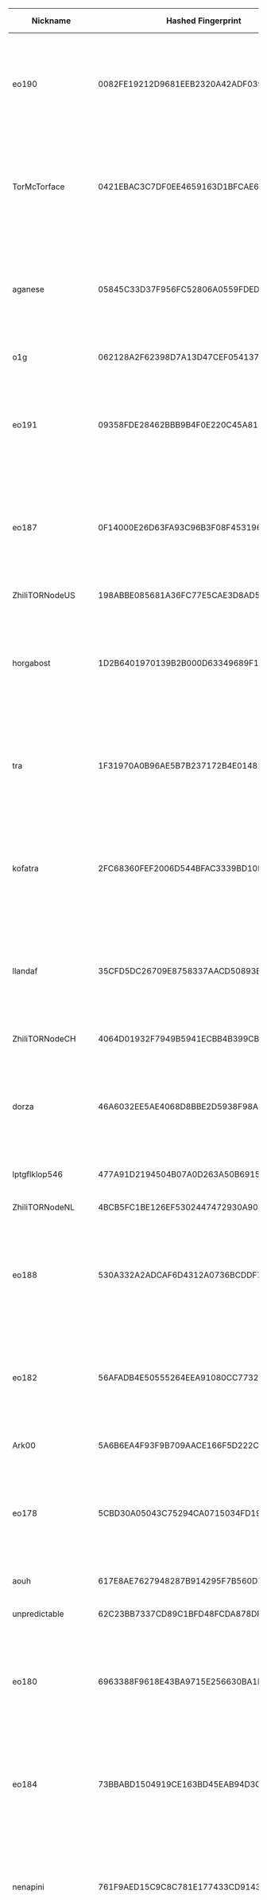 | Nickname |  Hashed Fingerprint	| Or Addresses | Contact | Running | Flags | Last Seen | First Seen | Last Restarted | Advertised Bandwidth | Platform | Version | Version Status | Recommended Version | Verified hostnames | Exit policy |
|---|---|---|---|---|---|---|---|---|---|---|---|---|---|---|---|
|eo190 | 0082FE19212D9681EEB2320A42ADF0390D231585 | ["23.129.64.190:443","[2620:18c:0:192::e0:190]:443"] | email:tech[]emeraldonion.org url:https://emeraldonion.org proof:uri-rsa abuse:tech[]emeraldonion.org mastodon:https://disobey.net/@emeraldonion cost:460USD uplinkbw:10000 virtualization:kvm zec:t1JShsaJADLKHkcK8Yv9tTE1zPUiQJ4DoQr donationurl:https://emeraldonion.org/donate offlinemasterkey:y signingkeylifetime:30 ciissversion:2 trafficacct:unmetered | true | Exit, Running, V2Dir, Valid | 2025-08-17 15:00:00 | 2025-08-17 12:00:00 | 2025-08-17 11:12:08 | 0 | Tor 0.4.8.17 on Linux | 0.4.8.17 | recommended | true | N/A | ["reject 0.0.0.0/8:*","reject 169.254.0.0/16:*","reject 127.0.0.0/8:*","reject 192.168.0.0/16:*","reject 10.0.0.0/8:*","reject 172.16.0.0/12:*","reject 23.129.64.190:*","accept *:*"]|
|TorMcTorface | 0421EBAC3C7DF0EE4659163D1BFCAE6DA6543C9D | ["23.129.64.177:443","[2620:18c:0:192::e0:177]:443"] | email:tech[]emeraldonion.org url:https://emeraldonion.org proof:uri-rsa abuse:tech[]emeraldonion.org mastodon:https://disobey.net/@emeraldonion cost:460USD uplinkbw:10000 virtualization:kvm zec:t1JShsaJADLKHkcK8Yv9tTE1zPUiQJ4DoQr donationurl:https://emeraldonion.org/donate offlinemasterkey:y signingkeylifetime:30 ciissversion:2 trafficacct:unmetered | true | Exit, Running, V2Dir, Valid | 2025-08-17 15:00:00 | 2025-08-17 12:00:00 | 2025-08-17 11:13:47 | 0 | Tor 0.4.8.17 on Linux | 0.4.8.17 | recommended | true | N/A | ["reject 0.0.0.0/8:*","reject 169.254.0.0/16:*","reject 127.0.0.0/8:*","reject 192.168.0.0/16:*","reject 10.0.0.0/8:*","reject 172.16.0.0/12:*","reject 23.129.64.177:*","accept *:*"]|
|aganese | 05845C33D37F956FC52806A0559FDEDB60553AC2 | ["23.129.64.173:443","[2620:18c:0:192::e0:173]:443"] | email:tech[]emeraldonion.org url:https://emeraldonion.org proof:uri-rsa abuse:tech[]emeraldonion.org mastodon:https://disobey.net/@emeraldonion cost:460USD uplinkbw:10000 virtualization:kvm zec:t1JShsaJADLKHkcK8Yv9tTE1zPUiQJ4DoQr donationurl:https://emeraldonion.org/donate offlinemasterkey:y signingkeylifetime:30 ciissversion:2 trafficacct:unmetered | true | Exit, Running, V2Dir, Valid | 2025-08-17 15:00:00 | 2025-08-17 12:00:00 | 2025-08-17 12:12:56 | 0 | Tor 0.4.8.17 on Linux | 0.4.8.17 | recommended | true | N/A | ["reject 0.0.0.0/8:*","reject 169.254.0.0/16:*","reject 127.0.0.0/8:*","reject 192.168.0.0/16:*","reject 10.0.0.0/8:*","reject 172.16.0.0/12:*","reject 23.129.64.173:*","accept *:*"]|
|o1g | 062128A2F62398D7A13D47CEF0541379BAE7590B | ["109.122.218.150:9001"] | email | true | Running, V2Dir, Valid | 2025-08-17 15:00:00 | 2025-08-17 11:00:00 | 2025-08-17 10:01:53 | 0 | Tor 0.4.8.14 on Linux | 0.4.8.14 | recommended | true | N/A | ["reject *:*"]|
|eo191 | 09358FDE28462BBB9B4F0E220C45A8139300F27D | ["23.129.64.191:443","[2620:18c:0:192::e0:191]:443"] | email:tech[]emeraldonion.org url:https://emeraldonion.org proof:uri-rsa abuse:tech[]emeraldonion.org mastodon:https://disobey.net/@emeraldonion cost:460USD uplinkbw:10000 virtualization:kvm zec:t1JShsaJADLKHkcK8Yv9tTE1zPUiQJ4DoQr donationurl:https://emeraldonion.org/donate offlinemasterkey:y signingkeylifetime:30 ciissversion:2 trafficacct:unmetered | true | Exit, Running, V2Dir, Valid | 2025-08-17 15:00:00 | 2025-08-17 12:00:00 | 2025-08-17 11:05:55 | 0 | Tor 0.4.8.17 on Linux | 0.4.8.17 | recommended | true | N/A | ["reject 0.0.0.0/8:*","reject 169.254.0.0/16:*","reject 127.0.0.0/8:*","reject 192.168.0.0/16:*","reject 10.0.0.0/8:*","reject 172.16.0.0/12:*","reject 23.129.64.191:*","accept *:*"]|
|eo187 | 0F14000E26D63FA93C96B3F08F4531962715D5BB | ["23.129.64.187:443","[2620:18c:0:192::e0:187]:443"] | email:tech[]emeraldonion.org url:https://emeraldonion.org proof:uri-rsa abuse:tech[]emeraldonion.org mastodon:https://disobey.net/@emeraldonion cost:460USD uplinkbw:10000 virtualization:kvm zec:t1JShsaJADLKHkcK8Yv9tTE1zPUiQJ4DoQr donationurl:https://emeraldonion.org/donate offlinemasterkey:y signingkeylifetime:30 ciissversion:2 trafficacct:unmetered | true | Exit, Running, V2Dir, Valid | 2025-08-17 15:00:00 | 2025-08-17 12:00:00 | 2025-08-17 11:12:00 | 0 | Tor 0.4.8.17 on Linux | 0.4.8.17 | recommended | true | N/A | ["reject 0.0.0.0/8:*","reject 169.254.0.0/16:*","reject 127.0.0.0/8:*","reject 192.168.0.0/16:*","reject 10.0.0.0/8:*","reject 172.16.0.0/12:*","reject 23.129.64.187:*","accept *:*"]|
|ZhiliTORNodeUS | 198ABBE085681A36FC77E5CAE3D8AD500063AB55 | ["173.44.141.178:38017"] | zhiliaoshi@zhilicore.de | true | Running, Valid | 2025-08-17 15:00:00 | 2025-08-17 05:00:00 | 2025-08-17 02:55:04 | 0 | Tor 0.4.8.17 on Linux | 0.4.8.17 | recommended | true | N/A | ["reject *:*"]|
|horgabost | 1D2B6401970139B2B000D63349689F12B3E32723 | ["23.129.64.174:443","[2620:18c:0:192::e0:174]:443"] | email:tech[]emeraldonion.org url:https://emeraldonion.org proof:uri-rsa abuse:tech[]emeraldonion.org mastodon:https://disobey.net/@emeraldonion cost:460USD uplinkbw:10000 virtualization:kvm zec:t1JShsaJADLKHkcK8Yv9tTE1zPUiQJ4DoQr donationurl:https://emeraldonion.org/donate offlinemasterkey:y signingkeylifetime:30 ciissversion:2 trafficacct:unmetered | true | Exit, Running, V2Dir, Valid | 2025-08-17 15:00:00 | 2025-08-17 12:00:00 | 2025-08-17 11:11:29 | 0 | Tor 0.4.8.17 on Linux | 0.4.8.17 | recommended | true | N/A | ["reject 0.0.0.0/8:*","reject 169.254.0.0/16:*","reject 127.0.0.0/8:*","reject 192.168.0.0/16:*","reject 10.0.0.0/8:*","reject 172.16.0.0/12:*","reject 23.129.64.174:*","accept *:*"]|
|tra | 1F31970A0B96AE5B7B237172B4E01481E65EF3E8 | ["23.129.64.172:443","[2620:18c:0:192::e0:172]:443"] | email:tech[]emeraldonion.org url:https://emeraldonion.org proof:uri-rsa abuse:tech[]emeraldonion.org mastodon:https://disobey.net/@emeraldonion cost:460USD uplinkbw:10000 virtualization:kvm zec:t1JShsaJADLKHkcK8Yv9tTE1zPUiQJ4DoQr donationurl:https://emeraldonion.org/donate offlinemasterkey:y signingkeylifetime:30 ciissversion:2 trafficacct:unmetered | true | Exit, Running, V2Dir, Valid | 2025-08-17 15:00:00 | 2025-08-17 12:00:00 | 2025-08-17 11:47:51 | 0 | Tor 0.4.8.17 on Linux | 0.4.8.17 | recommended | true | N/A | ["reject 0.0.0.0/8:*","reject 169.254.0.0/16:*","reject 127.0.0.0/8:*","reject 192.168.0.0/16:*","reject 10.0.0.0/8:*","reject 172.16.0.0/12:*","reject 23.129.64.172:*","accept *:*"]|
|kofatra | 2FC68360FEF2006D544BFAC3339BD10E92769536 | ["23.129.64.171:443","[2620:18c:0:192::e0:171]:443"] | email:tech[]emeraldonion.org url:https://emeraldonion.org proof:uri-rsa abuse:tech[]emeraldonion.org mastodon:https://disobey.net/@emeraldonion cost:460USD uplinkbw:10000 virtualization:kvm zec:t1JShsaJADLKHkcK8Yv9tTE1zPUiQJ4DoQr donationurl:https://emeraldonion.org/donate offlinemasterkey:y signingkeylifetime:30 ciissversion:2 trafficacct:unmetered | true | Exit, Running, V2Dir, Valid | 2025-08-17 15:00:00 | 2025-08-17 12:00:00 | 2025-08-17 11:06:02 | 0 | Tor 0.4.8.17 on Linux | 0.4.8.17 | recommended | true | N/A | ["reject 0.0.0.0/8:*","reject 169.254.0.0/16:*","reject 127.0.0.0/8:*","reject 192.168.0.0/16:*","reject 10.0.0.0/8:*","reject 172.16.0.0/12:*","reject 23.129.64.171:*","accept *:*"]|
|llandaf | 35CFD5DC26709E8758337AACD50893E13630FA01 | ["23.129.64.166:443","[2620:18c:0:192::e0:166]:443"] | email:tech[]emeraldonion.org url:https://emeraldonion.org proof:uri-rsa abuse:tech[]emeraldonion.org mastodon:https://disobey.net/@emeraldonion cost:460USD uplinkbw:10000 virtualization:kvm zec:t1JShsaJADLKHkcK8Yv9tTE1zPUiQJ4DoQr donationurl:https://emeraldonion.org/donate offlinemasterkey:y signingkeylifetime:30 ciissversion:2 trafficacct:unmetered | true | Exit, Running, V2Dir, Valid | 2025-08-17 15:00:00 | 2025-08-17 12:00:00 | 2025-08-17 11:03:45 | 0 | Tor 0.4.8.17 on Linux | 0.4.8.17 | recommended | true | N/A | ["reject 0.0.0.0/8:*","reject 169.254.0.0/16:*","reject 127.0.0.0/8:*","reject 192.168.0.0/16:*","reject 10.0.0.0/8:*","reject 172.16.0.0/12:*","reject 23.129.64.166:*","accept *:*"]|
|ZhiliTORNodeCH | 4064D01932F7949B5941ECBB4B399CB3722826A8 | ["176.10.119.28:38017"] | zhiliaoshi@zhilicore.de | true | Running, Valid | 2025-08-17 15:00:00 | 2025-08-17 05:00:00 | 2025-08-17 02:52:26 | 0 | Tor 0.4.8.17 on Linux | 0.4.8.17 | recommended | true | N/A | ["reject *:*"]|
|dorza | 46A6032EE5AE4068D8BBE2D5938F98A4D530E1C1 | ["23.129.64.168:443","[2620:18c:0:192::e0:168]:443"] | email:tech[]emeraldonion.org url:https://emeraldonion.org proof:uri-rsa abuse:tech[]emeraldonion.org mastodon:https://disobey.net/@emeraldonion cost:460USD uplinkbw:10000 virtualization:kvm zec:t1JShsaJADLKHkcK8Yv9tTE1zPUiQJ4DoQr donationurl:https://emeraldonion.org/donate offlinemasterkey:y signingkeylifetime:30 ciissversion:2 trafficacct:unmetered | true | Exit, Running, V2Dir, Valid | 2025-08-17 15:00:00 | 2025-08-17 12:00:00 | 2025-08-17 11:43:47 | 0 | Tor 0.4.8.17 on Linux | 0.4.8.17 | recommended | true | N/A | ["reject 0.0.0.0/8:*","reject 169.254.0.0/16:*","reject 127.0.0.0/8:*","reject 192.168.0.0/16:*","reject 10.0.0.0/8:*","reject 172.16.0.0/12:*","reject 23.129.64.168:*","accept *:*"]|
|lptgflklop546 | 477A91D2194504B07A0D263A50B691545F8CB531 | ["37.11.0.119:19001"] | <asgsb09 AT gmail DOT com> | true | Running, V2Dir, Valid | 2025-08-17 15:00:00 | 2025-08-17 15:00:00 | 2025-08-17 11:23:13 | 265216 | Tor 0.4.8.17 on Linux | 0.4.8.17 | recommended | true | N/A | ["reject *:*"]|
|ZhiliTORNodeNL | 4BCB5FC1BE126EF5302447472930A9034070FB08 | ["45.155.249.124:38017"] | zhiliaoshi@zhilicore.de | true | Running, Valid | 2025-08-17 15:00:00 | 2025-08-17 05:00:00 | 2025-08-17 02:47:24 | 0 | Tor 0.4.8.17 on Linux | 0.4.8.17 | recommended | true | N/A | ["reject *:*"]|
|eo188 | 530A332A2ADCAF6D4312A0736BCDDF796A09725B | ["23.129.64.188:443","[2620:18c:0:192::e0:188]:443"] | email:tech[]emeraldonion.org url:https://emeraldonion.org proof:uri-rsa abuse:tech[]emeraldonion.org mastodon:https://disobey.net/@emeraldonion cost:460USD uplinkbw:10000 virtualization:kvm zec:t1JShsaJADLKHkcK8Yv9tTE1zPUiQJ4DoQr donationurl:https://emeraldonion.org/donate offlinemasterkey:y signingkeylifetime:30 ciissversion:2 trafficacct:unmetered | true | Exit, Running, V2Dir, Valid | 2025-08-17 15:00:00 | 2025-08-17 12:00:00 | 2025-08-17 11:28:51 | 0 | Tor 0.4.8.17 on Linux | 0.4.8.17 | recommended | true | N/A | ["reject 0.0.0.0/8:*","reject 169.254.0.0/16:*","reject 127.0.0.0/8:*","reject 192.168.0.0/16:*","reject 10.0.0.0/8:*","reject 172.16.0.0/12:*","reject 23.129.64.188:*","accept *:*"]|
|eo182 | 56AFADB4E50555264EEA91080CC7732739688378 | ["23.129.64.182:443","[2620:18c:0:192::e0:182]:443"] | email:tech[]emeraldonion.org url:https://emeraldonion.org proof:uri-rsa abuse:tech[]emeraldonion.org mastodon:https://disobey.net/@emeraldonion cost:460USD uplinkbw:10000 virtualization:kvm zec:t1JShsaJADLKHkcK8Yv9tTE1zPUiQJ4DoQr donationurl:https://emeraldonion.org/donate offlinemasterkey:y signingkeylifetime:30 ciissversion:2 trafficacct:unmetered | true | Exit, Running, V2Dir, Valid | 2025-08-17 15:00:00 | 2025-08-17 12:00:00 | 2025-08-17 11:08:03 | 0 | Tor 0.4.8.17 on Linux | 0.4.8.17 | recommended | true | N/A | ["reject 0.0.0.0/8:*","reject 169.254.0.0/16:*","reject 127.0.0.0/8:*","reject 192.168.0.0/16:*","reject 10.0.0.0/8:*","reject 172.16.0.0/12:*","reject 23.129.64.182:*","accept *:*"]|
|Ark00 | 5A6B6EA4F93F9B709AACE166F5D222CFC71C9395 | ["37.46.196.22:11265"] | arkTorr@proton.me | false | Running, V2Dir, Valid | 2025-08-17 14:00:00 | 2025-08-17 14:00:00 | 2025-08-17 13:10:03 | 0 | Tor 0.4.8.10 on Linux | 0.4.8.10 | recommended | true | N/A | ["reject *:*"]|
|eo178 | 5CBD30A05043C75294CA0715034FD19F6E1933E7 | ["23.129.64.178:443","[2620:18c:0:192::e0:178]:443"] | email:tech[]emeraldonion.org url:https://emeraldonion.org proof:uri-rsa abuse:tech[]emeraldonion.org mastodon:https://disobey.net/@emeraldonion cost:460USD uplinkbw:10000 virtualization:kvm zec:t1JShsaJADLKHkcK8Yv9tTE1zPUiQJ4DoQr donationurl:https://emeraldonion.org/donate offlinemasterkey:y signingkeylifetime:30 ciissversion:2 trafficacct:unmetered | true | Exit, Running, V2Dir, Valid | 2025-08-17 15:00:00 | 2025-08-17 12:00:00 | 2025-08-17 11:11:37 | 0 | Tor 0.4.8.17 on Linux | 0.4.8.17 | recommended | true | N/A | ["reject 0.0.0.0/8:*","reject 169.254.0.0/16:*","reject 127.0.0.0/8:*","reject 192.168.0.0/16:*","reject 10.0.0.0/8:*","reject 172.16.0.0/12:*","reject 23.129.64.178:*","accept *:*"]|
|aouh | 617E8AE7627948287B914295F7B560D76FE9A384 | ["82.197.68.156:25"] | johndoe@example.org | true | Running, V2Dir, Valid | 2025-08-17 15:00:00 | 2025-08-17 01:00:00 | 2025-08-17 10:44:43 | 0 | Tor 0.4.8.17 on Linux | 0.4.8.17 | recommended | true | ["vmi2280591.contaboserver.net"] | ["reject *:*"]|
|unpredictable | 62C23BB7337CD89C1BFD48FCDA878DFBD5CE9352 | ["81.175.198.101:9001","[2001:14ba:78fb:a900:692:26ff:fe5a:4256]:9001"] | unpredictable.emphasis896@passmail.com | true | Running, V2Dir, Valid | 2025-08-17 15:00:00 | 2025-08-17 09:00:00 | 2025-08-17 07:26:37 | 0 | Tor 0.4.8.10 on Linux | 0.4.8.10 | recommended | true | ["81-175-198-101.bb.dnainternet.fi"] | ["reject *:*"]|
|eo180 | 6963388F9618E43BA9715E256630BA1EAB1BB710 | ["23.129.64.180:443","[2620:18c:0:192::e0:180]:443"] | email:tech[]emeraldonion.org url:https://emeraldonion.org proof:uri-rsa abuse:tech[]emeraldonion.org mastodon:https://disobey.net/@emeraldonion cost:460USD uplinkbw:10000 virtualization:kvm zec:t1JShsaJADLKHkcK8Yv9tTE1zPUiQJ4DoQr donationurl:https://emeraldonion.org/donate offlinemasterkey:y signingkeylifetime:30 ciissversion:2 trafficacct:unmetered | true | Exit, Running, V2Dir, Valid | 2025-08-17 15:00:00 | 2025-08-17 12:00:00 | 2025-08-17 11:08:25 | 0 | Tor 0.4.8.17 on Linux | 0.4.8.17 | recommended | true | N/A | ["reject 0.0.0.0/8:*","reject 169.254.0.0/16:*","reject 127.0.0.0/8:*","reject 192.168.0.0/16:*","reject 10.0.0.0/8:*","reject 172.16.0.0/12:*","reject 23.129.64.180:*","accept *:*"]|
|eo184 | 73BBABD1504919CE163BD45EAB94D3CA6D51425A | ["23.129.64.184:443","[2620:18c:0:192::e0:184]:443"] | email:tech[]emeraldonion.org url:https://emeraldonion.org proof:uri-rsa abuse:tech[]emeraldonion.org mastodon:https://disobey.net/@emeraldonion cost:460USD uplinkbw:10000 virtualization:kvm zec:t1JShsaJADLKHkcK8Yv9tTE1zPUiQJ4DoQr donationurl:https://emeraldonion.org/donate offlinemasterkey:y signingkeylifetime:30 ciissversion:2 trafficacct:unmetered | true | Exit, Running, V2Dir, Valid | 2025-08-17 15:00:00 | 2025-08-17 12:00:00 | 2025-08-17 11:04:16 | 0 | Tor 0.4.8.17 on Linux | 0.4.8.17 | recommended | true | N/A | ["reject 0.0.0.0/8:*","reject 169.254.0.0/16:*","reject 127.0.0.0/8:*","reject 192.168.0.0/16:*","reject 10.0.0.0/8:*","reject 172.16.0.0/12:*","reject 23.129.64.184:*","accept *:*"]|
|nenapini | 761F9AED15C9C8C781E177433CD91439E842ABD4 | ["23.129.64.169:443","[2620:18c:0:192::e0:169]:443"] | email:tech[]emeraldonion.org url:https://emeraldonion.org proof:uri-rsa abuse:tech[]emeraldonion.org mastodon:https://disobey.net/@emeraldonion cost:460USD uplinkbw:10000 virtualization:kvm zec:t1JShsaJADLKHkcK8Yv9tTE1zPUiQJ4DoQr donationurl:https://emeraldonion.org/donate offlinemasterkey:y signingkeylifetime:30 ciissversion:2 trafficacct:unmetered | true | Exit, Running, V2Dir, Valid | 2025-08-17 15:00:00 | 2025-08-17 12:00:00 | 2025-08-17 11:06:19 | 0 | Tor 0.4.8.17 on Linux | 0.4.8.17 | recommended | true | N/A | ["reject 0.0.0.0/8:*","reject 169.254.0.0/16:*","reject 127.0.0.0/8:*","reject 192.168.0.0/16:*","reject 10.0.0.0/8:*","reject 172.16.0.0/12:*","reject 23.129.64.169:*","accept *:*"]|
|eo186 | 7D364C9C93BBEC2BAFFFB7C98AA20DE0255B5A51 | ["23.129.64.186:443","[2620:18c:0:192::e0:186]:443"] | email:tech[]emeraldonion.org url:https://emeraldonion.org proof:uri-rsa abuse:tech[]emeraldonion.org mastodon:https://disobey.net/@emeraldonion cost:460USD uplinkbw:10000 virtualization:kvm zec:t1JShsaJADLKHkcK8Yv9tTE1zPUiQJ4DoQr donationurl:https://emeraldonion.org/donate offlinemasterkey:y signingkeylifetime:30 ciissversion:2 trafficacct:unmetered | true | Exit, Running, V2Dir, Valid | 2025-08-17 15:00:00 | 2025-08-17 12:00:00 | 2025-08-17 11:10:17 | 0 | Tor 0.4.8.17 on Linux | 0.4.8.17 | recommended | true | N/A | ["reject 0.0.0.0/8:*","reject 169.254.0.0/16:*","reject 127.0.0.0/8:*","reject 192.168.0.0/16:*","reject 10.0.0.0/8:*","reject 172.16.0.0/12:*","reject 23.129.64.186:*","accept *:*"]|
|DigitalCashMONERO | 7DF35CBED1E177DA0AFBCA554F129A4508063FCD | ["95.134.63.222:35603"] | N/A | true | Running, Valid | 2025-08-17 15:00:00 | 2025-08-17 01:00:00 | 2025-08-17 08:52:51 | 0 | Tor 0.4.8.17 on Linux | 0.4.8.17 | recommended | true | N/A | ["reject *:*"]|
|donaldsbutthole | 7EF2AC2451358E697FA2B01403ADC3928D51FB7E | ["23.129.64.167:443","[2620:18c:0:192::e0:167]:443"] | email:tech[]emeraldonion.org url:https://emeraldonion.org proof:uri-rsa abuse:tech[]emeraldonion.org mastodon:https://disobey.net/@emeraldonion cost:460USD uplinkbw:10000 virtualization:kvm zec:t1JShsaJADLKHkcK8Yv9tTE1zPUiQJ4DoQr donationurl:https://emeraldonion.org/donate offlinemasterkey:y signingkeylifetime:30 ciissversion:2 trafficacct:unmetered | true | Exit, Running, V2Dir, Valid | 2025-08-17 15:00:00 | 2025-08-17 12:00:00 | 2025-08-17 12:12:21 | 0 | Tor 0.4.8.17 on Linux | 0.4.8.17 | recommended | true | N/A | ["reject 0.0.0.0/8:*","reject 169.254.0.0/16:*","reject 127.0.0.0/8:*","reject 192.168.0.0/16:*","reject 10.0.0.0/8:*","reject 172.16.0.0/12:*","reject 23.129.64.167:*","accept *:*"]|
|NOLIFEuk1 | 8012A2E5FF23FD1F0AF67F37E2860E24E8C4AF58 | ["81.151.47.38:9001"] | NOLIFE Networks <smalldickenergy on nolife dot united kingdom tld> | true | Running, V2Dir, Valid | 2025-08-17 15:00:00 | 2025-08-17 12:00:00 | 2025-08-17 10:53:28 | 0 | Tor 0.4.8.17 on Linux | 0.4.8.17 | recommended | true | ["host81-151-47-38.range81-151.btcentralplus.com"] | ["reject *:*"]|
|eo183 | 8036F4287ED61CE0C42B5734F873EE79C0CC7E27 | ["23.129.64.183:443","[2620:18c:0:192::e0:183]:443"] | email:tech[]emeraldonion.org url:https://emeraldonion.org proof:uri-rsa abuse:tech[]emeraldonion.org mastodon:https://disobey.net/@emeraldonion cost:460USD uplinkbw:10000 virtualization:kvm zec:t1JShsaJADLKHkcK8Yv9tTE1zPUiQJ4DoQr donationurl:https://emeraldonion.org/donate offlinemasterkey:y signingkeylifetime:30 ciissversion:2 trafficacct:unmetered | true | Exit, Running, V2Dir, Valid | 2025-08-17 15:00:00 | 2025-08-17 12:00:00 | 2025-08-17 11:43:57 | 0 | Tor 0.4.8.17 on Linux | 0.4.8.17 | recommended | true | N/A | ["reject 0.0.0.0/8:*","reject 169.254.0.0/16:*","reject 127.0.0.0/8:*","reject 192.168.0.0/16:*","reject 10.0.0.0/8:*","reject 172.16.0.0/12:*","reject 23.129.64.183:*","accept *:*"]|
|eo193 | 8CA33688B98F0EA1B253ECAFAC51F35032BDDCAC | ["23.129.64.193:443","[2620:18c:0:192::e0:193]:443"] | email:tech[]emeraldonion.org url:https://emeraldonion.org proof:uri-rsa abuse:tech[]emeraldonion.org mastodon:https://disobey.net/@emeraldonion cost:460USD uplinkbw:10000 virtualization:kvm zec:t1JShsaJADLKHkcK8Yv9tTE1zPUiQJ4DoQr donationurl:https://emeraldonion.org/donate offlinemasterkey:y signingkeylifetime:30 ciissversion:2 trafficacct:unmetered | true | Exit, Running, V2Dir, Valid | 2025-08-17 15:00:00 | 2025-08-17 12:00:00 | 2025-08-17 11:05:42 | 0 | Tor 0.4.8.17 on Linux | 0.4.8.17 | recommended | true | N/A | ["reject 0.0.0.0/8:*","reject 169.254.0.0/16:*","reject 127.0.0.0/8:*","reject 192.168.0.0/16:*","reject 10.0.0.0/8:*","reject 172.16.0.0/12:*","reject 23.129.64.193:*","accept *:*"]|
|theislander88 | 8D182EF6777EADD20C3D6965E27651E2B318E925 | ["66.94.122.170:9001"] | lzbellina92@gmail.com | true | Running, V2Dir, Valid | 2025-08-17 15:00:00 | 2025-08-17 08:00:00 | 2025-08-17 07:48:20 | 0 | Tor 0.4.8.17 on Linux | 0.4.8.17 | recommended | true | ["vmi2076105.contaboserver.net"] | ["reject *:*"]|
|fin | 97A61646C05577EB8B25027EB9E9E210983A789A | ["23.129.64.170:443","[2620:18c:0:192::e0:170]:443"] | email:tech[]emeraldonion.org url:https://emeraldonion.org proof:uri-rsa abuse:tech[]emeraldonion.org mastodon:https://disobey.net/@emeraldonion cost:460USD uplinkbw:10000 virtualization:kvm zec:t1JShsaJADLKHkcK8Yv9tTE1zPUiQJ4DoQr donationurl:https://emeraldonion.org/donate offlinemasterkey:y signingkeylifetime:30 ciissversion:2 trafficacct:unmetered | true | Exit, Running, V2Dir, Valid | 2025-08-17 15:00:00 | 2025-08-17 12:00:00 | 2025-08-17 11:10:02 | 0 | Tor 0.4.8.17 on Linux | 0.4.8.17 | recommended | true | N/A | ["reject 0.0.0.0/8:*","reject 169.254.0.0/16:*","reject 127.0.0.0/8:*","reject 192.168.0.0/16:*","reject 10.0.0.0/8:*","reject 172.16.0.0/12:*","reject 23.129.64.170:*","accept *:*"]|
|eo181 | 9E3715E0E0199A00D4174F73349EA5FC1A716E00 | ["23.129.64.181:443","[2620:18c:0:192::e0:181]:443"] | email:tech[]emeraldonion.org url:https://emeraldonion.org proof:uri-rsa abuse:tech[]emeraldonion.org mastodon:https://disobey.net/@emeraldonion cost:460USD uplinkbw:10000 virtualization:kvm zec:t1JShsaJADLKHkcK8Yv9tTE1zPUiQJ4DoQr donationurl:https://emeraldonion.org/donate offlinemasterkey:y signingkeylifetime:30 ciissversion:2 trafficacct:unmetered | true | Exit, Running, V2Dir, Valid | 2025-08-17 15:00:00 | 2025-08-17 12:00:00 | 2025-08-17 11:09:48 | 0 | Tor 0.4.8.17 on Linux | 0.4.8.17 | recommended | true | N/A | ["reject 0.0.0.0/8:*","reject 169.254.0.0/16:*","reject 127.0.0.0/8:*","reject 192.168.0.0/16:*","reject 10.0.0.0/8:*","reject 172.16.0.0/12:*","reject 23.129.64.181:*","accept *:*"]|
|MeinTorRelay | A82A858A6B06D20CB834FB23F2BDA8C60C992A0C | ["5.9.80.219:9001","[2a01:4f8:161:9384::2]:9001"] | deinemail@example.com | true | Running, V2Dir, Valid | 2025-08-17 15:00:00 | 2025-08-17 10:00:00 | 2025-08-17 09:24:43 | 0 | Tor 0.4.8.17 on Linux | 0.4.8.17 | recommended | true | ["static.219.80.9.5.clients.your-server.de"] | ["reject *:*"]|
|ZhiliTORNodeUK | B1C90892AFCF3961BDA3041552E06D6C8B5B9933 | ["37.10.71.199:38017"] | zhiliaoshi@zhilicore.de | true | Running, Valid | 2025-08-17 15:00:00 | 2025-08-17 05:00:00 | 2025-08-17 02:53:40 | 0 | Tor 0.4.8.17 on Linux | 0.4.8.17 | recommended | true | N/A | ["reject *:*"]|
|darkfoot | BE3BEF8F2C95B9B0F9FADC2AF11F7ABAA6746477 | ["108.249.105.95:9001","[2600:1700:3a61:6f0:ea9c:25ff:fe8b:7a20]:9001"] | Joe Bacon <joe AT phynd dot net> | true | Exit, Running, V2Dir, Valid | 2025-08-17 15:00:00 | 2025-08-17 09:00:00 | 2025-08-17 08:30:00 | 0 | Tor 0.4.8.10 on Linux | 0.4.8.10 | recommended | true | ["108-249-105-95.lightspeed.sndgca.sbcglobal.net"] | ["reject 0.0.0.0/8:*","reject 169.254.0.0/16:*","reject 127.0.0.0/8:*","reject 192.168.0.0/16:*","reject 10.0.0.0/8:*","reject 172.16.0.0/12:*","reject 108.249.105.95:*","reject *:25","reject *:119","reject *:135-139","reject *:445","reject *:563","reject *:1214","reject *:4661-4666","reject *:6346-6429","reject *:6699","reject *:6881-6999","accept *:*"]|
|eo185 | C697980748D31F7AB88B7F968B32BA7DA7CC42B1 | ["23.129.64.185:443","[2620:18c:0:192::e0:185]:443"] | email:tech[]emeraldonion.org url:https://emeraldonion.org proof:uri-rsa abuse:tech[]emeraldonion.org mastodon:https://disobey.net/@emeraldonion cost:460USD uplinkbw:10000 virtualization:kvm zec:t1JShsaJADLKHkcK8Yv9tTE1zPUiQJ4DoQr donationurl:https://emeraldonion.org/donate offlinemasterkey:y signingkeylifetime:30 ciissversion:2 trafficacct:unmetered | true | Exit, Running, V2Dir, Valid | 2025-08-17 15:00:00 | 2025-08-17 12:00:00 | 2025-08-17 11:38:49 | 0 | Tor 0.4.8.17 on Linux | 0.4.8.17 | recommended | true | N/A | ["reject 0.0.0.0/8:*","reject 169.254.0.0/16:*","reject 127.0.0.0/8:*","reject 192.168.0.0/16:*","reject 10.0.0.0/8:*","reject 172.16.0.0/12:*","reject 23.129.64.185:*","accept *:*"]|
|sarabonmidrelay | C9352A582E9A6FBD495B93308C58B5687FD68B59 | ["89.135.134.240:9001"] | sarabongame@gmail.com | true | Running, V2Dir, Valid | 2025-08-17 15:00:00 | 2025-08-17 13:00:00 | 2025-08-11 08:28:17 | 32694 | Tor 0.4.8.10 on Linux | 0.4.8.10 | recommended | true | ["catv-89-135-134-240.catv.fixed.one.hu"] | ["reject *:*"]|
|eo192 | D5458870D2B744216C9098A1E8899EEA719F1E92 | ["23.129.64.192:443","[2620:18c:0:192::e0:192]:443"] | email:tech[]emeraldonion.org url:https://emeraldonion.org proof:uri-rsa abuse:tech[]emeraldonion.org mastodon:https://disobey.net/@emeraldonion cost:460USD uplinkbw:10000 virtualization:kvm zec:t1JShsaJADLKHkcK8Yv9tTE1zPUiQJ4DoQr donationurl:https://emeraldonion.org/donate offlinemasterkey:y signingkeylifetime:30 ciissversion:2 trafficacct:unmetered | true | Exit, Running, V2Dir, Valid | 2025-08-17 15:00:00 | 2025-08-17 12:00:00 | 2025-08-17 11:08:39 | 0 | Tor 0.4.8.17 on Linux | 0.4.8.17 | recommended | true | N/A | ["reject 0.0.0.0/8:*","reject 169.254.0.0/16:*","reject 127.0.0.0/8:*","reject 192.168.0.0/16:*","reject 10.0.0.0/8:*","reject 172.16.0.0/12:*","reject 23.129.64.192:*","accept *:*"]|
|keite | D856977C28257EC70DF937B2CB06E8AC98940613 | ["23.129.64.175:443","[2620:18c:0:192::e0:175]:443"] | email:tech[]emeraldonion.org url:https://emeraldonion.org proof:uri-rsa abuse:tech[]emeraldonion.org mastodon:https://disobey.net/@emeraldonion cost:460USD uplinkbw:10000 virtualization:kvm zec:t1JShsaJADLKHkcK8Yv9tTE1zPUiQJ4DoQr donationurl:https://emeraldonion.org/donate offlinemasterkey:y signingkeylifetime:30 ciissversion:2 trafficacct:unmetered | true | Exit, Running, V2Dir, Valid | 2025-08-17 15:00:00 | 2025-08-17 12:00:00 | 2025-08-17 11:04:02 | 0 | Tor 0.4.8.17 on Linux | 0.4.8.17 | recommended | true | N/A | ["reject 0.0.0.0/8:*","reject 169.254.0.0/16:*","reject 127.0.0.0/8:*","reject 192.168.0.0/16:*","reject 10.0.0.0/8:*","reject 172.16.0.0/12:*","reject 23.129.64.175:*","accept *:*"]|
|eo189 | D8C684B7EC6A53C8E541C478C45A3343323D424C | ["23.129.64.189:443","[2620:18c:0:192::e0:189]:443"] | email:tech[]emeraldonion.org url:https://emeraldonion.org proof:uri-rsa abuse:tech[]emeraldonion.org mastodon:https://disobey.net/@emeraldonion cost:460USD uplinkbw:10000 virtualization:kvm zec:t1JShsaJADLKHkcK8Yv9tTE1zPUiQJ4DoQr donationurl:https://emeraldonion.org/donate offlinemasterkey:y signingkeylifetime:30 ciissversion:2 trafficacct:unmetered | true | Exit, Running, V2Dir, Valid | 2025-08-17 15:00:00 | 2025-08-17 12:00:00 | 2025-08-17 11:07:49 | 0 | Tor 0.4.8.17 on Linux | 0.4.8.17 | recommended | true | N/A | ["reject 0.0.0.0/8:*","reject 169.254.0.0/16:*","reject 127.0.0.0/8:*","reject 192.168.0.0/16:*","reject 10.0.0.0/8:*","reject 172.16.0.0/12:*","reject 23.129.64.189:*","accept *:*"]|
|eo179 | DAD8815C1AE82B1888F44720C9416B1F891B3639 | ["23.129.64.179:443","[2620:18c:0:192::e0:179]:443"] | email:tech[]emeraldonion.org url:https://emeraldonion.org proof:uri-rsa abuse:tech[]emeraldonion.org mastodon:https://disobey.net/@emeraldonion cost:460USD uplinkbw:10000 virtualization:kvm zec:t1JShsaJADLKHkcK8Yv9tTE1zPUiQJ4DoQr donationurl:https://emeraldonion.org/donate offlinemasterkey:y signingkeylifetime:30 ciissversion:2 trafficacct:unmetered | true | Exit, Running, V2Dir, Valid | 2025-08-17 15:00:00 | 2025-08-17 12:00:00 | 2025-08-17 11:10:25 | 0 | Tor 0.4.8.17 on Linux | 0.4.8.17 | recommended | true | N/A | ["reject 0.0.0.0/8:*","reject 169.254.0.0/16:*","reject 127.0.0.0/8:*","reject 192.168.0.0/16:*","reject 10.0.0.0/8:*","reject 172.16.0.0/12:*","reject 23.129.64.179:*","accept *:*"]|
|dimensiondoor | E234C5568893454711240DAD886FE315EF275DDB | ["23.129.64.176:443","[2620:18c:0:192::e0:176]:443"] | email:tech[]emeraldonion.org url:https://emeraldonion.org proof:uri-rsa abuse:tech[]emeraldonion.org mastodon:https://disobey.net/@emeraldonion cost:460USD uplinkbw:10000 virtualization:kvm zec:t1JShsaJADLKHkcK8Yv9tTE1zPUiQJ4DoQr donationurl:https://emeraldonion.org/donate offlinemasterkey:y signingkeylifetime:30 ciissversion:2 trafficacct:unmetered | true | Exit, Running, V2Dir, Valid | 2025-08-17 15:00:00 | 2025-08-17 12:00:00 | 2025-08-17 11:09:12 | 0 | Tor 0.4.8.17 on Linux | 0.4.8.17 | recommended | true | N/A | ["reject 0.0.0.0/8:*","reject 169.254.0.0/16:*","reject 127.0.0.0/8:*","reject 192.168.0.0/16:*","reject 10.0.0.0/8:*","reject 172.16.0.0/12:*","reject 23.129.64.176:*","accept *:*"]|
|ZhiliTORNodeGER | E4BEF9D4BB47776581869C7879392121D24467AA | ["185.212.44.124:38017"] | zhiliaoshi@zhilicore.de | true | Running, Valid | 2025-08-17 15:00:00 | 2025-08-17 05:00:00 | 2025-08-17 02:50:57 | 0 | Tor 0.4.8.17 on Linux | 0.4.8.17 | recommended | true | N/A | ["reject *:*"]|
